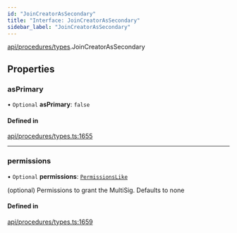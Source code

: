 ```yaml
---
id: "JoinCreatorAsSecondary"
title: "Interface: JoinCreatorAsSecondary"
sidebar_label: "JoinCreatorAsSecondary"
---
```


[api/procedures/types](../../../../../modules/API/Procedures/Types/Types.md).JoinCreatorAsSecondary

## Properties

### asPrimary

• `Optional` **asPrimary**: ``false``

#### Defined in

[api/procedures/types.ts:1655](https://github.com/PolymeshAssociation/polymesh-sdk/blob/c53723bab/src/api/procedures/types.ts#L1655)

___

### permissions

• `Optional` **permissions**: [`PermissionsLike`](../../../../../modules/API/Entities/Types/Types.md#permissionslike)

(optional) Permissions to grant the MultiSig. Defaults to none

#### Defined in

[api/procedures/types.ts:1659](https://github.com/PolymeshAssociation/polymesh-sdk/blob/c53723bab/src/api/procedures/types.ts#L1659)
